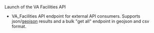Launch of the VA Facilities API
- VA_Facilities API endpoint for external API consumers. Supports json/[geojson](http://geojson.org/) results and a bulk "get all" endpoint in geojson and csv format.
